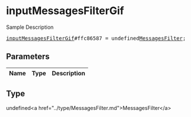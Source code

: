 # inputMessagesFilterGif

Sample Description

<pre>
<a href="../constructor/inputMessagesFilterGif.md">inputMessagesFilterGif</a>#ffc86587 = undefined<a href="../type/MessagesFilter.md">MessagesFilter</a>;
</pre>

## Parameters

| Name | Type | Description |
|------|:----:|-------------|

## Type

undefined&lt;a href=&#34;../type/MessagesFilter.md&#34;&gt;MessagesFilter&lt;/a&gt;
